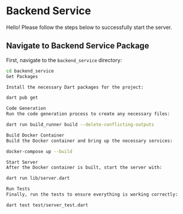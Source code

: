 # Backend Service

Hello! Please follow the steps below to successfully start the server.

## Navigate to Backend Service Package

First, navigate to the `backend_service` directory:

```bash
cd backend_service
Get Packages

Install the necessary Dart packages for the project:

dart pub get

Code Generation
Run the code generation process to create any necessary files:

dart run build_runner build --delete-conflicting-outputs

Build Docker Container
Build the Docker container and bring up the necessary services:

docker-compose up --build

Start Server
After the Docker container is built, start the server with:

dart run lib/server.dart

Run Tests
Finally, run the tests to ensure everything is working correctly:

dart test test/server_test.dart

